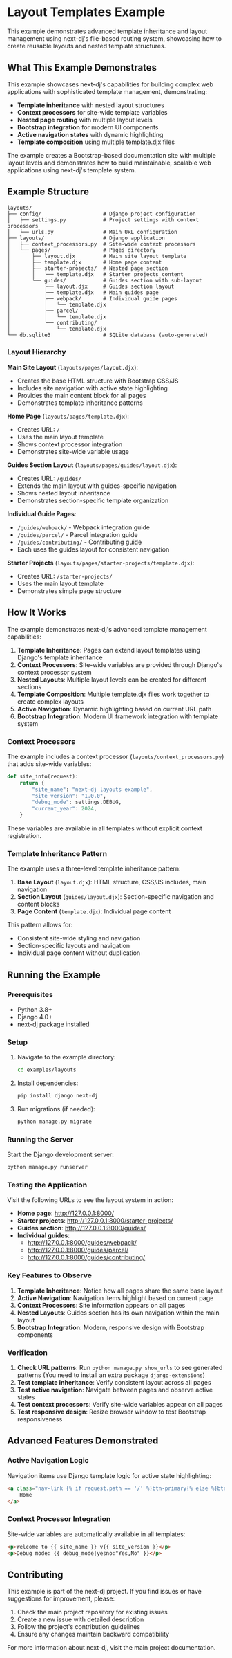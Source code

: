# Layout Templates Example

This example demonstrates advanced template inheritance and layout management using next-dj's file-based routing system, showcasing how to create reusable layouts and nested template structures.

## What This Example Demonstrates

This example showcases next-dj's capabilities for building complex web applications with sophisticated template management, demonstrating:

- **Template inheritance** with nested layout structures
- **Context processors** for site-wide template variables
- **Nested page routing** with multiple layout levels
- **Bootstrap integration** for modern UI components
- **Active navigation states** with dynamic highlighting
- **Template composition** using multiple template.djx files

The example creates a Bootstrap-based documentation site with multiple layout levels and demonstrates how to build maintainable, scalable web applications using next-dj's template system.

## Example Structure

```
layouts/
├── config/                    # Django project configuration
│   ├── settings.py            # Project settings with context processors
│   └── urls.py                # Main URL configuration
├── layouts/                   # Django application
│   ├── context_processors.py  # Site-wide context processors
│   └── pages/                 # Pages directory
│       ├── layout.djx         # Main site layout template
│       ├── template.djx       # Home page content
│       ├── starter-projects/  # Nested page section
│       │   └── template.djx   # Starter projects content
│       └── guides/            # Guides section with sub-layout
│           ├── layout.djx     # Guides section layout
│           ├── template.djx   # Main guides page
│           ├── webpack/       # Individual guide pages
│           │   └── template.djx
│           ├── parcel/
│           │   └── template.djx
│           └── contributing/
│               └── template.djx
└── db.sqlite3                 # SQLite database (auto-generated)
```

### Layout Hierarchy

**Main Site Layout** (`layouts/pages/layout.djx`):
- Creates the base HTML structure with Bootstrap CSS/JS
- Includes site navigation with active state highlighting
- Provides the main content block for all pages
- Demonstrates template inheritance patterns

**Home Page** (`layouts/pages/template.djx`):
- Creates URL: `/`
- Uses the main layout template
- Shows context processor integration
- Demonstrates site-wide variable usage

**Guides Section Layout** (`layouts/pages/guides/layout.djx`):
- Creates URL: `/guides/`
- Extends the main layout with guides-specific navigation
- Shows nested layout inheritance
- Demonstrates section-specific template organization

**Individual Guide Pages**:
- `/guides/webpack/` - Webpack integration guide
- `/guides/parcel/` - Parcel integration guide  
- `/guides/contributing/` - Contributing guide
- Each uses the guides layout for consistent navigation

**Starter Projects** (`layouts/pages/starter-projects/template.djx`):
- Creates URL: `/starter-projects/`
- Uses the main layout template
- Demonstrates simple page structure

## How It Works

The example demonstrates next-dj's advanced template management capabilities:

1. **Template Inheritance**: Pages can extend layout templates using Django's template inheritance
2. **Context Processors**: Site-wide variables are provided through Django's context processor system
3. **Nested Layouts**: Multiple layout levels can be created for different sections
4. **Template Composition**: Multiple template.djx files work together to create complex layouts
5. **Active Navigation**: Dynamic highlighting based on current URL path
6. **Bootstrap Integration**: Modern UI framework integration with template system

### Context Processors

The example includes a context processor (`layouts/context_processors.py`) that adds site-wide variables:

```python
def site_info(request):
    return {
        "site_name": "next-dj layouts example",
        "site_version": "1.0.0", 
        "debug_mode": settings.DEBUG,
        "current_year": 2024,
    }
```

These variables are available in all templates without explicit context registration.

### Template Inheritance Pattern

The example uses a three-level template inheritance pattern:

1. **Base Layout** (`layout.djx`): HTML structure, CSS/JS includes, main navigation
2. **Section Layout** (`guides/layout.djx`): Section-specific navigation and content blocks
3. **Page Content** (`template.djx`): Individual page content

This pattern allows for:
- Consistent site-wide styling and navigation
- Section-specific layouts and navigation
- Individual page content without duplication

## Running the Example

### Prerequisites

- Python 3.8+
- Django 4.0+
- next-dj package installed

### Setup

1. Navigate to the example directory:
   ```bash
   cd examples/layouts
   ```

2. Install dependencies:
   ```bash
   pip install django next-dj
   ```

3. Run migrations (if needed):
   ```bash
   python manage.py migrate
   ```

### Running the Server

Start the Django development server:
```bash
python manage.py runserver
```

### Testing the Application

Visit the following URLs to see the layout system in action:

- **Home page**: http://127.0.0.1:8000/
- **Starter projects**: http://127.0.0.1:8000/starter-projects/
- **Guides section**: http://127.0.0.1:8000/guides/
- **Individual guides**:
  - http://127.0.0.1:8000/guides/webpack/
  - http://127.0.0.1:8000/guides/parcel/
  - http://127.0.0.1:8000/guides/contributing/

### Key Features to Observe

1. **Template Inheritance**: Notice how all pages share the same base layout
2. **Active Navigation**: Navigation items highlight based on current page
3. **Context Processors**: Site information appears on all pages
4. **Nested Layouts**: Guides section has its own navigation within the main layout
5. **Bootstrap Integration**: Modern, responsive design with Bootstrap components

### Verification

1. **Check URL patterns**: Run `python manage.py show_urls` to see generated patterns (You need to install an extra package `django-extensions`)
2. **Test template inheritance**: Verify consistent layout across all pages
3. **Test active navigation**: Navigate between pages and observe active states
4. **Test context processors**: Verify site-wide variables appear on all pages
5. **Test responsive design**: Resize browser window to test Bootstrap responsiveness

## Advanced Features Demonstrated

### Active Navigation Logic

Navigation items use Django template logic for active state highlighting:

```html
<a class="nav-link {% if request.path == '/' %}btn-primary{% else %}btn-outline-primary{% endif %}" href="/">
    Home
</a>
```

### Context Processor Integration

Site-wide variables are automatically available in all templates:

```html
<p>Welcome to {{ site_name }} v{{ site_version }}</p>
<p>Debug mode: {{ debug_mode|yesno:"Yes,No" }}</p>
```

## Contributing

This example is part of the next-dj project. If you find issues or have suggestions for improvement, please:

1. Check the main project repository for existing issues
2. Create a new issue with detailed description
3. Follow the project's contribution guidelines
4. Ensure any changes maintain backward compatibility

For more information about next-dj, visit the main project documentation.
